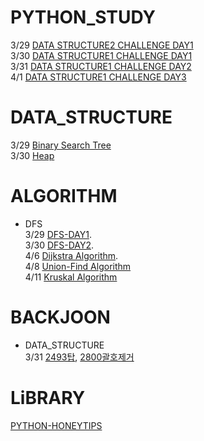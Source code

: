 
# PYTHON_STUDY
3/29 [DATA STRUCTURE2 CHALLENGE DAY1](https://velog.io/@refindmysapporo/DATA-STRUCTRUE-DAY1)  
3/30 [DATA STRUCTURE1 CHALLENGE DAY1](https://velog.io/@refindmysapporo/DATA-STRUCTURE1-DAY1)   
3/31 [DATA STRUCTURE1 CHALLENGE DAY2](https://velog.io/@refindmysapporo/DATA-STRUCTURE1-DAY2)    
4/1 [DATA STRUCTURE1 CHALLENGE DAY3](https://velog.io/@refindmysapporo/DATASTURCTURE1-DAY3)



# DATA_STRUCTURE
3/29 [Binary Search Tree](https://velog.io/@refindmysapporo/Binary-Search-Tree)   
3/30 [Heap](https://velog.io/@refindmysapporo/Heap-Sort)
# ALGORITHM
* DFS   
  3/29 [DFS-DAY1](https://velog.io/@refindmysapporo/DFS-1DAY).  
  3/30 [DFS-DAY2](https://velog.io/@refindmysapporo/DFS-DAY2).     
  4/6  [Dijkstra Algorithm](https://velog.io/@refindmysapporo/%EB%8B%A4%EC%9D%B5%EC%8A%A4%ED%8A%B8%EB%9D%BC-%EC%95%8C%EA%B3%A0%EB%A6%AC%EC%A6%98).  
  4/8  [Union-Find Algorithm](https://velog.io/@refindmysapporo/UNIONFIND-ALGORITHM)   
  4/11 [Kruskal Algorithm](https://velog.io/@refindmysapporo/%EC%8B%A0%EC%9E%A5-%ED%8A%B8%EB%A6%AC)
  

# BACKJOON
* DATA_STRUCTURE    
  3/31 [2493탑](https://velog.io/@refindmysapporo/%EB%B0%B1%EC%A4%802493%ED%83%91), 
  [2800괄호제거](https://velog.io/@refindmysapporo/%EB%B0%B1%EC%A4%802800%EA%B4%84%ED%98%B8%EC%A0%9C%EA%B1%B0)

# LiBRARY
[PYTHON-HONEYTIPS](https://velog.io/@refindmysapporo/%ED%8C%8C%EC%9D%B4%EC%8D%AC-%EB%9D%BC%EC%9D%B4%EB%B8%8C%EB%9F%AC%EB%A6%AC)
